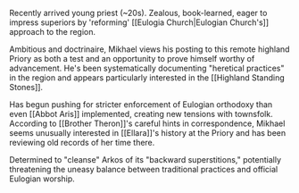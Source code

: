 Recently arrived young priest (~20s). Zealous, book-learned, eager to impress superiors by 'reforming' [[Eulogia Church|Eulogian Church's]] approach to the region.

Ambitious and doctrinaire, Mikhael views his posting to this remote highland Priory as both a test and an opportunity to prove himself worthy of advancement. He's been systematically documenting "heretical practices" in the region and appears particularly interested in the [[Highland Standing Stones]].

Has begun pushing for stricter enforcement of Eulogian orthodoxy than even [[Abbot Aris]] implemented, creating new tensions with townsfolk. According to [[Brother Theron]]'s careful hints in correspondence, Mikhael seems unusually interested in [[Ellara]]'s history at the Priory and has been reviewing old records of her time there.

Determined to "cleanse" Arkos of its "backward superstitions," potentially threatening the uneasy balance between traditional practices and official Eulogian worship.